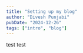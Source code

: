 ```yaml
---
title: "Setting up my blog"
author: "Divesh Punjabi"
pubDate: "2024-12-26"
tags: ["intro", "blog"]
---
```

test test
